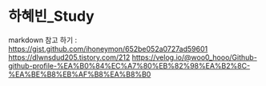 # 하혜빈_Study
markdown 참고 하기 : https://gist.github.com/ihoneymon/652be052a0727ad59601
                  https://dlwnsdud205.tistory.com/212
                  https://velog.io/@woo0_hooo/Github-github-profile-%EA%B0%84%EC%A7%80%EB%82%98%EA%B2%8C-%EA%BE%B8%EB%AF%B8%EA%B8%B0
